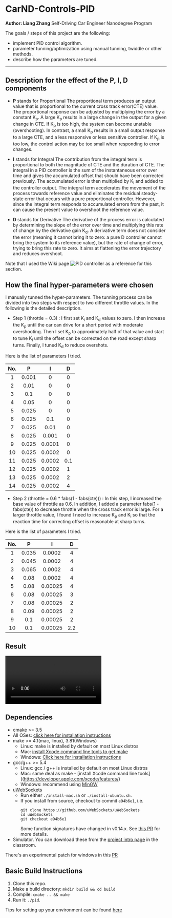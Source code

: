 # CarND-Controls-PID
**Author: Liang Zhang**
Self-Driving Car Engineer Nanodegree Program

[//]: # (References)
[video]: ./result.ogv
[wiki]: https://en.wikipedia.org/wiki/PID_controller

The goals / steps of this project are the following:
* implement PID control algorithm.
* parameter tunning/optimization using manual tunning, twiddle or other methods.
* describe how the parameters are tuned.
---
## Description for the effect of the P, I, D components
* **P** stands for Proportional
The proportional term produces an output value that is proportional to the current cross track error(CTE) value. The proportional response can be adjusted by multiplying the error by a constant K<sub>p</sub>.
A large K<sub>p</sub> results in a large change in the output for a given change in CTE. If K<sub>p</sub> is too high, the system can become unstable (overshooting). In contrast, a small K<sub>p</sub> results in a small output response to a large CTE, and a less responsive or less sensitive controller. If K<sub>p</sub> is too low, the control action may be too small when responding to error changes.

* **I** stands for Integral
The contribution from the integral term is proportional to both the magnitude of CTE and the duration of CTE. The integral in a PID controller is the sum of the instantaneous error over time and gives the accumulated offset that should have been corrected previously. The accumulated error is then multiplied by K<sub>i</sub> and added to the controller output.
The integral term accelerates the movement of the process towards reference value and eliminates the residual steady-state error that occurs with a pure proportional controller. However, since the integral term responds to accumulated errors from the past, it can cause the present value to overshoot the reference value.

* **D** stands for Derivative
The derivative of the process error is calculated by determining the slope of the error over time and multiplying this rate of change by the derivative gain K<sub>d</sub>. 
A derivative term does not consider the error (meaning it cannot bring it to zero: a pure D controller cannot bring the system to its reference value), but the rate of change of error, trying to bring this rate to zero. It aims at flattening the error trajectory and reduces overshoot.

Note that I used the Wiki page ![PID controller][wiki] as a reference for this section.
## How the final hyper-parameters were chosen
I manually tunned the hyper-parameters.  The tunning process can be divided into two steps with respect to two different throttle values. In the following is the detailed description.
* Step 1 (throttle = 0.3) : I first set  K<sub>i</sub> and K<sub>d</sub> values to zero. I then increase the K<sub>p</sub> until the car can drive for a short period with moderate overshooting. Then I set K<sub>p</sub> to approximately half of that value and start to tune K<sub>i</sub> until the offset can be corrected on the road except sharp turns. Finally, I tuned K<sub>d</sub> to reduce overshots.  

Here is the list of parameters I tried.

|No. | P | I | D |
|:---:|:---:|:---:|:---:|
| 1 | 0.001 | 0 | 0 | 
| 2 | 0.01 | 0 | 0 |
| 3 | 0.1 | 0 | 0 |
| 4 | 0.05 | 0 | 0 |
| 5 | 0.025 | 0 | 0 |
| 6 | 0.025 | 0.1 | 0 |
| 7 | 0.025 | 0.01 | 0 |
| 8 | 0.025 | 0.001 | 0 |
| 9 | 0.025 | 0.0001 | 0 |
| 10 | 0.025 | 0.0002 | 0 |
| 11 | 0.025 | 0.0002 | 0.1 |
| 12 | 0.025 | 0.0002 | 1 |
| 13 | 0.025 | 0.0002 | 2 |
| 14 | 0.025 | 0.0002 | 4 |

* Step 2  (throttle = 0.6 * fabs(1 - fabs(cte))) : In this step, I increased the base value of throttle as 0.6. In addition, I added a parameter fabs(1 - fabs(cte)) to decrease throttle when the cross track error is large. For a larger throttle value, I found I need to increase K<sub>p</sub> and K<sub>i</sub> so that the reaction time for correcting offset is reasonable at sharp turns. 

Here is the list of parameters I tried.

|No. | P | I | D |
|:---:|:---:|:---:|:---:|
| 1 | 0.035 | 0.0002 | 4 |
| 2 | 0.045 | 0.0002 | 4 |
| 3 | 0.065 | 0.0002 | 4 |
| 4 | 0.08 | 0.0002 | 4 |
| 5 | 0.08 | 0.00025 | 4 |
| 6 | 0.08 | 0.00025 | 3 |
| 7 | 0.08 | 0.00025 | 2 |
| 8 | 0.09 | 0.00025 | 2 |
| 9 | 0.1 | 0.00025 | 2 |
| 10 | 0.1 | 0.00025 | 2.2 |
## Result
[//]: # (References)
[video]: ./result.ogv
![Link to the result video][video]

## Dependencies

* cmake >= 3.5
 * All OSes: [click here for installation instructions](https://cmake.org/install/)
* make >= 4.1(mac, linux), 3.81(Windows)
  * Linux: make is installed by default on most Linux distros
  * Mac: [install Xcode command line tools to get make](https://developer.apple.com/xcode/features/)
  * Windows: [Click here for installation instructions](http://gnuwin32.sourceforge.net/packages/make.htm)
* gcc/g++ >= 5.4
  * Linux: gcc / g++ is installed by default on most Linux distros
  * Mac: same deal as make - [install Xcode command line tools]((https://developer.apple.com/xcode/features/)
  * Windows: recommend using [MinGW](http://www.mingw.org/)
* [uWebSockets](https://github.com/uWebSockets/uWebSockets)
  * Run either `./install-mac.sh` or `./install-ubuntu.sh`.
  * If you install from source, checkout to commit `e94b6e1`, i.e.
    ```
    git clone https://github.com/uWebSockets/uWebSockets 
    cd uWebSockets
    git checkout e94b6e1
    ```
    Some function signatures have changed in v0.14.x. See [this PR](https://github.com/udacity/CarND-MPC-Project/pull/3) for more details.
* Simulator. You can download these from the [project intro page](https://github.com/udacity/self-driving-car-sim/releases) in the classroom.

There's an experimental patch for windows in this [PR](https://github.com/udacity/CarND-PID-Control-Project/pull/3)

## Basic Build Instructions

1. Clone this repo.
2. Make a build directory: `mkdir build && cd build`
3. Compile: `cmake .. && make`
4. Run it: `./pid`. 

Tips for setting up your environment can be found [here](https://classroom.udacity.com/nanodegrees/nd013/parts/40f38239-66b6-46ec-ae68-03afd8a601c8/modules/0949fca6-b379-42af-a919-ee50aa304e6a/lessons/f758c44c-5e40-4e01-93b5-1a82aa4e044f/concepts/23d376c7-0195-4276-bdf0-e02f1f3c665d)





